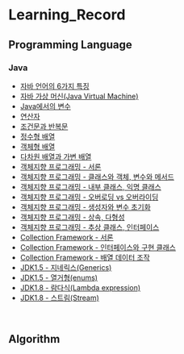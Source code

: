 # Learning_Record
## Programming Language
### Java
- [자바 언어의 6가지 특징](https://github.com/Hooon97/Learning_Record/blob/main/Java/%EC%9E%90%EB%B0%94%EC%9D%98%20%EC%A0%95%EC%84%9D/%EC%9E%90%EB%B0%94%20%EC%96%B8%EC%96%B4%EC%9D%98%20%ED%8A%B9%EC%A7%95.md)
- [자바 가상 머신(Java Virtual Machine)](https://github.com/Hooon97/Learning_Record/blob/main/Java/%EC%9E%90%EB%B0%94%EC%9D%98%20%EC%A0%95%EC%84%9D/%EC%9E%90%EB%B0%94%20%EA%B0%80%EC%83%81%20%EB%A8%B8%EC%8B%A0(JVM).md)
- [Java에서의 변수](./Java/%EC%9E%90%EB%B0%94%EC%9D%98%20%EC%A0%95%EC%84%9D/%EB%B3%80%EC%88%98.md)
- [연산자](./Java/%EC%9E%90%EB%B0%94%EC%9D%98%20%EC%A0%95%EC%84%9D/%EC%97%B0%EC%82%B0%EC%9E%90.md)
- [조건문과 반복문](./Java/%EC%9E%90%EB%B0%94%EC%9D%98%20%EC%A0%95%EC%84%9D/control_statement.md)
- [정수형 배열](./Java/%EC%9E%90%EB%B0%94%EC%9D%98%20%EC%A0%95%EC%84%9D/array.md)
- [객체형 배열](./Java/%EC%9E%90%EB%B0%94%EC%9D%98%20%EC%A0%95%EC%84%9D/object_array.md)
- [다차원 배열과 가변 배열](./Java/%EC%9E%90%EB%B0%94%EC%9D%98%20%EC%A0%95%EC%84%9D/multi_dimension_array.md)
- [객체지향 프로그래밍 - 서론](./Java/%EC%9E%90%EB%B0%94%EC%9D%98%20%EC%A0%95%EC%84%9D/ood_overview.md)
- [객체지향 프로그래밍 - 클래스와 객체, 변수와 메서드](./Java/%EC%9E%90%EB%B0%94%EC%9D%98%20%EC%A0%95%EC%84%9D/java_class.md)
- [객체지향 프로그래밍 - 내부 클래스, 익명 클래스](./Java/%EC%9E%90%EB%B0%94%EC%9D%98%20%EC%A0%95%EC%84%9D/class_inner.md)
- [객체지향 프로그래밍 - 오버로딩 vs 오버라이딩](./Java/%EC%9E%90%EB%B0%94%EC%9D%98%20%EC%A0%95%EC%84%9D/over_series.md)
- [객체지향 프로그래밍 - 생성자와 변수 초기화](./Java/%EC%9E%90%EB%B0%94%EC%9D%98%20%EC%A0%95%EC%84%9D/constructor.md)
- [객체지향 프로그래밍 - 상속, 다형성](./Java/%EC%9E%90%EB%B0%94%EC%9D%98%20%EC%A0%95%EC%84%9D/inheritance.md)
- [객체지향 프로그래밍 - 추상 클래스, 인터페이스](./Java/%EC%9E%90%EB%B0%94%EC%9D%98%20%EC%A0%95%EC%84%9D/abstract_interface.md)
- [Collection Framework - 서론](./Java/%EC%9E%90%EB%B0%94%EC%9D%98%20%EC%A0%95%EC%84%9D/collection_framework.md)
- [Collection Framework - 인터페이스와 구현 클래스](./Java/%EC%9E%90%EB%B0%94%EC%9D%98%20%EC%A0%95%EC%84%9D/collection_interface.md)
- [Collection Framework - 배열 데이터 조작](./Java/%EC%9E%90%EB%B0%94%EC%9D%98%20%EC%A0%95%EC%84%9D/collection_iterator_arrays.md)
- [JDK1.5 - 지네릭스(Generics)](./Java/%EC%9E%90%EB%B0%94%EC%9D%98%20%EC%A0%95%EC%84%9D/generics.md)
- [JDK1.5 - 열거형(enums)](./Java/%EC%9E%90%EB%B0%94%EC%9D%98%20%EC%A0%95%EC%84%9D/enums.md)
- [JDK1.8 - 람다식(Lambda expression)]()
- [JDK1.8 - 스트림(Stream)](./Java/%EC%9E%90%EB%B0%94%EC%9D%98%20%EC%A0%95%EC%84%9D/strema.md)
<br/>

## Algorithm
